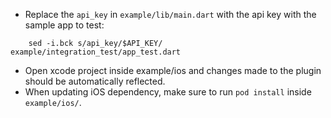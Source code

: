 - Replace the `api_key` in `example/lib/main.dart` with the api key with the sample app to test:

```
    sed -i.bck s/api_key/$API_KEY/ example/integration_test/app_test.dart
```

- Open xcode project inside example/ios and changes made to the plugin should be automatically reflected.
- When updating iOS dependency, make sure to run `pod install` inside `example/ios/`.

